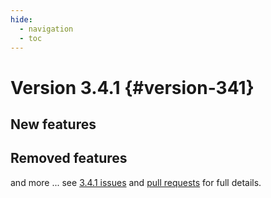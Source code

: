 ```yaml
---
hide:
  - navigation
  - toc
---
```

# Version 3.4.1 {#version-341}

## New features

## Removed features

and more \... see [3.4.1 issues](https://github.com/geonetwork/core-geonetwork/issues?q=is%3Aissue+milestone%3A3.4.1+is%3Aclosed) and [pull requests](https://github.com/geonetwork/core-geonetwork/pulls?q=milestone%3A3.4.1+is%3Aclosed+is%3Apr) for full details.
